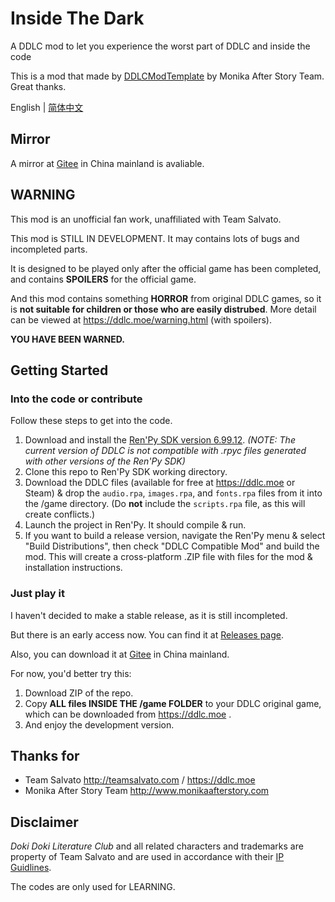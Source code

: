 # Inside The Dark

A DDLC mod to let you experience the worst part of DDLC and inside the code

This is a mod that made by [DDLCModTemplate](https://github.com/Monika-After-Story/DDLCModTemplate) by Monika After Story Team. Great thanks.

English | [简体中文](./README-cn.md)

## Mirror

A mirror at [Gitee](https://gitee.com/imgradeone/InsideTheDark) in China mainland is avaliable.

## WARNING

This mod is an unofficial fan work, unaffiliated with Team Salvato.

This mod is STILL IN DEVELOPMENT. It may contains lots of bugs and incompleted parts.

It is designed to be played only after the official game has been completed, and contains **SPOILERS** for the official game.

And this mod contains something **HORROR** from original DDLC games, so it is **not suitable for children or those who are easily distrubed**. More detail can be viewed at https://ddlc.moe/warning.html (with spoilers).

**YOU HAVE BEEN WARNED.**

## Getting Started

### Into the code or contribute
Follow these steps to get into the code.

1. Download and install the [Ren'Py SDK version 6.99.12](https://www.renpy.org/release/6.99.12). *(NOTE: The current version of DDLC is not compatible with .rpyc files generated with other versions of the Ren'Py SDK)*
1. Clone this repo to Ren'Py SDK working directory.
1. Download the DDLC files (available for free at https://ddlc.moe or Steam) & drop the `audio.rpa`, `images.rpa`, and `fonts.rpa` files from it into the /game directory. (Do **not** include the `scripts.rpa` file, as this will create conflicts.)
1. Launch the project in Ren'Py. It should compile & run.
1. If you want to build a release version, navigate the Ren'Py menu & select "Build Distributions", then check "DDLC Compatible Mod" and build the mod. This will create a cross-platform .ZIP file with files for the mod & installation instructions.

### Just play it

I haven't decided to make a stable release, as it is still incompleted.

But there is an early access now. You can find it at [Releases page](https://github.com/imgradeone/InsideTheDark/releases).

Also, you can download it at [Gitee](https://gitee.com/imgradeone/InsideTheDark/releases) in China mainland.

For now, you'd better try this:

1. Download ZIP of the repo.
1. Copy **ALL files INSIDE THE /game FOLDER** to your DDLC original game, which can be downloaded from https://ddlc.moe .
1. And enjoy the development version.

## Thanks for

- Team Salvato http://teamsalvato.com / https://ddlc.moe
- Monika After Story Team http://www.monikaafterstory.com

## Disclaimer

*Doki Doki Literature Club* and all related characters and trademarks are property of Team Salvato and are used in accordance with their [IP Guidlines](http://teamsalvato.com/ip-guidelines/).

The codes are only used for LEARNING.